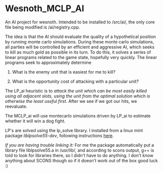 Wesnoth_MCLP_AI
===============

An AI project for wesnoth. Intended to be installed to /src/ai/, the only core file being modified is /ai/registry.cpp. 

The idea is that the AI should evaluate the quality of a hypothetical position by running monte carlo simulations. 
During these monte carlo simulations, all parties will be controlled by an efficient and aggressive AI, which seeks
to kill as much gold as possible in its turn. To do this, it solves a series of linear programs related to the game
state, hopefully very quickly. The linear programs seek to approximately determine

1) What is the enemy unit that is easiest for me to kill?

2) What is the opportunity cost of attacking with a particular unit?

The LP_ai heuristic is to *attack the unit which can be most easily killed using all adjacent slots, using the 
unit from the optimal solution which is otherwise the least useful first*. After we see if we got our hits, we reevaluate.

The MCLP_ai will use montecarlo simulations driven by LP_ai to estimate whether it will win a dog fight.

LP's are solved using the lp_solve library. I installed from a linux mint package *liblpsolve55-dev*, following instructions <a href="http://web.mit.edu/lpsolve/doc/Build.htm#Implicit linking with the lpsolve static library ">here</a>.

*If you are having trouble linking it:* For me the package automatically put a library file liblpsolve55.a in /usr/lib/, and according to scons output, g++ is told to look for libraries there, so I didn't have to do anything. I don't know anything about SCONS though so if it doesn't work out of the box good luck :)

